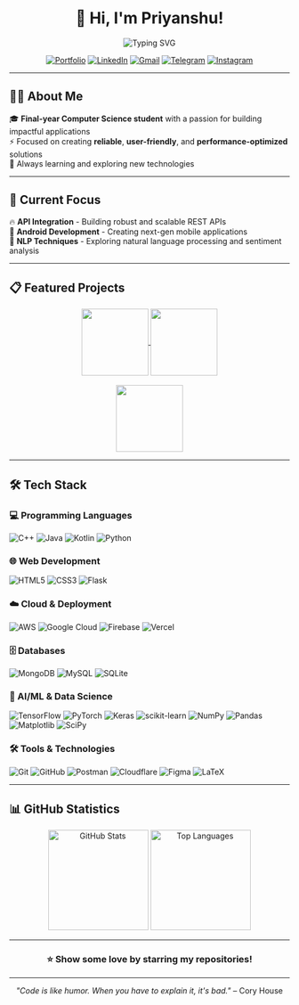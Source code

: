 <div align="center">
  
# 👋 Hi, I'm Priyanshu!

<img src="https://readme-typing-svg.demolab.com?font=Fira+Code&pause=1000&color=F7F7F7&center=true&vCenter=true&width=600&lines=Building+scalable+APIs+one+endpoint+at+a+time+%F0%9F%9A%80;Debugging+is+like+being+a+detective+%F0%9F%94%8D;Turning+coffee+into+code+since+forever+%E2%98%95;Creating+Android+apps+that+users+love+%F0%9F%93%B1" alt="Typing SVG" />

[![Portfolio](https://img.shields.io/badge/Portfolio-FF5722?style=for-the-badge&logo=todoist&logoColor=white)](https://ppriyanshu26.online)
[![LinkedIn](https://img.shields.io/badge/LinkedIn-0077B5?style=for-the-badge&logo=linkedin&logoColor=white)](https://linkedin.com/in/ppriyanshu26)
[![Gmail](https://img.shields.io/badge/Gmail-D14836?style=for-the-badge&logo=gmail&logoColor=white)](mailto:priyampriyanshu1126@gmail.com)
[![Telegram](https://img.shields.io/badge/Telegram-2CA5E0?style=for-the-badge&logo=telegram&logoColor=white)](https://t.me/ppriyanshu26)
[![Instagram](https://img.shields.io/badge/Instagram-E4405F?style=for-the-badge&logo=instagram&logoColor=white)](https://instagram.com/ppriyanshu26_)

</div>

---

## 🙋‍♂️ About Me

🎓 **Final-year Computer Science student** with a passion for building impactful applications  
⚡ Focused on creating **reliable**, **user-friendly**, and **performance-optimized** solutions  
🌱 Always learning and exploring new technologies  

---

## 🎯 Current Focus

🔥 **API Integration** - Building robust and scalable REST APIs  
📱 **Android Development** - Creating next-gen mobile applications  
🤖 **NLP Techniques** - Exploring natural language processing and sentiment analysis  

---

## 📋 Featured Projects

<div align="center">
  <a href="https://github.com/yashpreeto7/DocDispatch" target="_blank">
    <img align="center" height="120" src="https://github-readme-stats.vercel.app/api/pin/?username=yashpreeto7&repo=DocDispatch&theme=react&border_color=61dafb&border_radius=10" />
  </a>
  <a href="https://github.com/ppriyanshu26/SentimentAnalyzer" target="_blank">
    <img align="center" height="120" src="https://github-readme-stats.vercel.app/api/pin/?username=ppriyanshu26&repo=SentimentAnalyzer&theme=react&border_color=61dafb&border_radius=10" />
  </a>
</div>

<br>

<div align="center">
  <a href="https://github.com/ppriyanshu26/AuthPublic" target="_blank">
    <img align="center" height="120" src="https://github-readme-stats.vercel.app/api/pin/?username=ppriyanshu26&repo=AuthPublic&theme=react&border_color=61dafb&border_radius=10" />
  </a>
</div>

---

## 🛠️ Tech Stack

### 💻 Programming Languages
![C++](https://img.shields.io/badge/C++-%2300599C.svg?style=flat&logo=c%2B%2B&logoColor=white)
![Java](https://img.shields.io/badge/Java-%23ED8B00.svg?style=flat&logo=openjdk&logoColor=white)
![Kotlin](https://img.shields.io/badge/Kotlin-%237F52FF.svg?style=flat&logo=kotlin&logoColor=white)
![Python](https://img.shields.io/badge/Python-3776AB?style=flat&logo=python&logoColor=white)

### 🌐 Web Development
![HTML5](https://img.shields.io/badge/HTML5-%23E34F26.svg?style=flat&logo=html5&logoColor=white)
![CSS3](https://img.shields.io/badge/CSS3-%231572B6.svg?style=flat&logo=css3&logoColor=white)
![Flask](https://img.shields.io/badge/Flask-%23000.svg?style=flat&logo=flask&logoColor=white)

### ☁️ Cloud & Deployment
![AWS](https://img.shields.io/badge/AWS-%23FF9900.svg?style=flat&logo=amazon-aws&logoColor=white)
![Google Cloud](https://img.shields.io/badge/Google_Cloud-%234285F4.svg?style=flat&logo=google-cloud&logoColor=white)
![Firebase](https://img.shields.io/badge/Firebase-%23039BE5.svg?style=flat&logo=firebase&logoColor=white)
![Vercel](https://img.shields.io/badge/Vercel-%23000000.svg?style=flat&logo=vercel&logoColor=white)

### 🗄️ Databases
![MongoDB](https://img.shields.io/badge/MongoDB-%234ea94b.svg?style=flat&logo=mongodb&logoColor=white)
![MySQL](https://img.shields.io/badge/MySQL-4479A1.svg?style=flat&logo=mysql&logoColor=white)
![SQLite](https://img.shields.io/badge/SQLite-%2307405e.svg?style=flat&logo=sqlite&logoColor=white)

### 🤖 AI/ML & Data Science
![TensorFlow](https://img.shields.io/badge/TensorFlow-%23FF6F00.svg?style=flat&logo=TensorFlow&logoColor=white)
![PyTorch](https://img.shields.io/badge/PyTorch-%23EE4C2C.svg?style=flat&logo=PyTorch&logoColor=white)
![Keras](https://img.shields.io/badge/Keras-%23D00000.svg?style=flat&logo=Keras&logoColor=white)
![scikit-learn](https://img.shields.io/badge/scikit--learn-%23F7931E.svg?style=flat&logo=scikit-learn&logoColor=white)
![NumPy](https://img.shields.io/badge/NumPy-%23013243.svg?style=flat&logo=numpy&logoColor=white)
![Pandas](https://img.shields.io/badge/Pandas-%23150458.svg?style=flat&logo=pandas&logoColor=white)
![Matplotlib](https://img.shields.io/badge/Matplotlib-%23ffffff.svg?style=flat&logo=plotly&logoColor=black)
![SciPy](https://img.shields.io/badge/SciPy-%230C55A5.svg?style=flat&logo=scipy&logoColor=white)

### 🛠️ Tools & Technologies
![Git](https://img.shields.io/badge/Git-%23F05033.svg?style=flat&logo=git&logoColor=white)
![GitHub](https://img.shields.io/badge/GitHub-%23121011.svg?style=flat&logo=github&logoColor=white)
![Postman](https://img.shields.io/badge/Postman-FF6C37?style=flat&logo=postman&logoColor=white)
![Cloudflare](https://img.shields.io/badge/Cloudflare-F38020?style=flat&logo=cloudflare&logoColor=white)
![Figma](https://img.shields.io/badge/Figma-%23F24E1E.svg?style=flat&logo=figma&logoColor=white)
![LaTeX](https://img.shields.io/badge/LaTeX-%23008080.svg?style=flat&logo=latex&logoColor=white)

---

## 📊 GitHub Statistics

<div align="center">

<img src="https://github-readme-stats.vercel.app/api?username=ppriyanshu26&theme=tokyonight&hide_border=true&include_all_commits=true&count_private=true" alt="GitHub Stats" height="180em" />

<img src="https://github-readme-stats.vercel.app/api/top-langs/?username=ppriyanshu26&theme=tokyonight&hide_border=true&include_all_commits=true&count_private=true&layout=compact" alt="Top Languages" height="180em" />

</div>

---

<div align="center">

### ⭐ Show some love by starring my repositories!

</div>

---

<div align="center">
  
*"Code is like humor. When you have to explain it, it's bad."* – Cory House

</div>